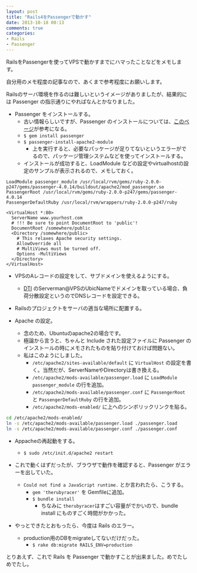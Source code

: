 ```yaml
---
layout: post
title: "Rails4をPassengerで動かす"
date: 2013-10-18 00:13
comments: true
categories: 
- Rails
- Passenger
---
```


RailsをPassengerを使ってVPSで動かすまでにハマったことなどをメモします。

自分用のメモ程度の記事なので、あくまで参考程度にお願いします。

Railsのサーバ環境を作るのは難しいというイメージがありましたが、結果的には Passenger の指示通りにやればなんとかなりました。

- Passenger をインストールする。
  - 古い情報らしいですが、Passenger のインストールについては、[このページ](http://redmine.jp/tech_note/apache-passenger/)が参考になる。
  - `$ gem install passenger`
  - `$ passenger-install-apache2-module`
    - 上を実行すると、必要なパッケージが足りてないというエラーがでるので、パッケージ管理システムなどを使ってインストールする。
  - インストールが成功すると、LoadModule などの設定やvirtualhostの設定のサンプルが表示されるので、メモしておく。

```
LoadModule passenger_module /usr/local/rvm/gems/ruby-2.0.0-p247/gems/passenger-4.0.14/buildout/apache2/mod_passenger.so
PassengerRoot /usr/local/rvm/gems/ruby-2.0.0-p247/gems/passenger-4.0.14
PassengerDefaultRuby /usr/local/rvm/wrappers/ruby-2.0.0-p247/ruby
```

```
<VirtualHost *:80>
  ServerName www.yourhost.com
  # !!! Be sure to point DocumentRoot to 'public'!
  DocumentRoot /somewhere/public
  <Directory /somewhere/public>
    # This relaxes Apache security settings.
    AllowOverride all
    # MultiViews must be turned off.
    Options -MultiViews
  </Directory>
</VirtualHost>
```

- VPSのAレコードの設定をして、サブドメインを使えるようにする。
  - [DTI](http://dream.jp/) のServerman@VPSのUbicNameでドメインを取っている場合、負荷分散設定というのでDNSレコードを設定できる。

- Railsのプロジェクトをサーバの適当な場所に配置する。

- Apache の設定。
  - 念のため、Ubuntuのapache2の場合です。
  - 極論から言うと、ちゃんと Include された設定ファイルに Passenger のインストールの時にメモされたものを貼り付けておけば問題ない。
  - 私はこのようにしました。
    - `/etc/apache2/sites-available/default` に `VirtualHost` の設定を書く。当然だが、ServerNameやDirectoryは書き換える。
    - `/etc/apache2/mods-available/passenger.load` に `LoadModule passenger_module` の行を追加。
    - `/etc/apache2/mods-available/passenger.conf` に `PassengerRoot` と `PassengerDefaultRuby` の行を追加。
    - `/etc/apache2/mods-enabled/` に上へのシンボリックリンクを貼る。

``` bash
cd /etc/apache2/mods-enabled/
ln -s /etc/apache2/mods-available/passenger.load ./passenger.load
ln -s /etc/apache2/mods-available/passenger.conf ./passenger.conf
```

- Appacheの再起動をする。
  - `$ sudo /etc/init.d/apache2 restart`

- これで動くはずだったが、ブラウザで動作を確認すると、Passenger がエラーを出していた。
  - `Could not find a JavaScript runtime.` とか言われたら、こうする。
    - `gem 'therubyracer'` を Gemfileに追加。
    - `$ bundle install` 
      - ちなみに `therubyracer`はすごい容量がでかいので、bundle install にものすごく時間がかかった。

- やっとできたとおもったら、今度は Rails のエラー。
  - production用のDBをmigrateしてないだけだった。
    - `$ rake db:migrate RAILS_ENV=production`


とりあえず、これで Rails を Passenger で動かすことが出来ました。めでたしめでたし。
